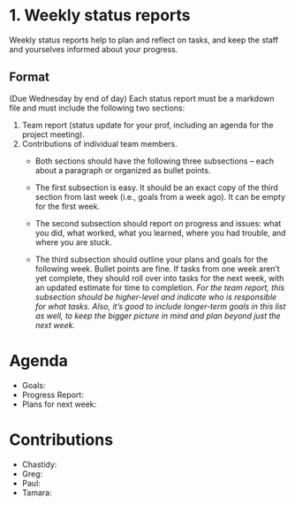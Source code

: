 # 1. Weekly status reports

Weekly status reports help to plan and reflect on tasks, and keep the staff and yourselves informed about
your progress.
## Format
(Due Wednesday by end of day)
Each status report must be a markdown file and must include the following two sections:

<ol>

<li>Team report (status update for your prof, including an agenda for the project meeting). </li>

<li>Contributions of individual team members.

- Both sections should have the following three subsections – each about a paragraph or organized as bullet points.

-  The first subsection is easy. It should be an exact copy of the third section from last week (i.e., goals from a week ago). It can be empty for the first week.

- The second subsection should report on progress and issues: what you did, what worked, what you learned, where you had trouble, and where you are stuck.

- The third subsection should outline your plans and goals for the following week. Bullet points are fine. If tasks from one week aren’t yet complete, they should roll over into tasks for the next week, with an updated estimate for time to completion. *For the team report, this subsection should be higher-level and indicate who is responsible for what tasks. Also, it’s good to include longer-term goals in this list as well, to keep the bigger picture in mind and plan beyond just the next week.* </li>

</ol>

# Agenda
- Goals: 
- Progress Report:
- Plans for next week:

# Contributions
- Chastidy: 
- Greg: 
- Paul: 
- Tamara: 
